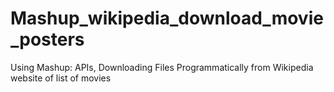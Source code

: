 # Mashup_wikipedia_download_movie_posters
Using Mashup: APIs, Downloading Files Programmatically from Wikipedia website of list of movies
